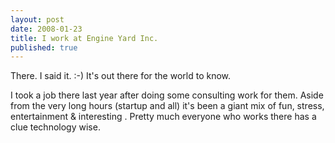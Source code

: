 ```yaml
---
layout: post
date: 2008-01-23
title: I work at Engine Yard Inc.
published: true
---
```

There. I said it. :-) It's out there for the world to know.

I took a job there last year after doing some consulting work for them. Aside from the very long hours (startup and all) it's been a giant mix of fun, stress, entertainment &amp; interesting . Pretty much everyone who works there has a clue technology wise.

